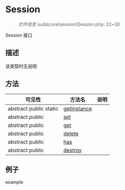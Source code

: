 #  Session 

> *文件信息* suda\core\session\Session.php: 22~30


Session 接口


## 描述



该类暂时无说明



## 方法

| 可见性 | 方法名 | 说明 |
|--------|-------|------|
|abstract  public  static|[getInstance](Session/getInstance.md) |  |
|abstract  public  |[set](Session/set.md) |  |
|abstract  public  |[get](Session/get.md) |  |
|abstract  public  |[delete](Session/delete.md) |  |
|abstract  public  |[has](Session/has.md) |  |
|abstract  public  |[destroy](Session/destroy.md) |  |
 

## 例子

example